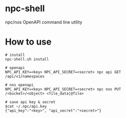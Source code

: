 # npc-shell
npc/nos OpenAPI command line utility

# How to use
```
# install
npc-shell.sh install

# openapi
NPC_API_KEY=<key> NPC_API_SECRET=<secret> npc api GET /api/v1/namespaces

# nos openapi
NPC_API_KEY=<key> NPC_API_SECRET=<secret> npc nos PUT /<bucket>/<object> <file_data|@file>

# save api key & secret
$cat ~/.npc/api.key
{"api_key":"<key>", "api_secret":"<secret>"}

```
